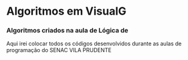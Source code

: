 # Algoritmos em VisualG

### Algoritmos criados na aula de Lógica de 

Aqui irei colocar todos os  códigos desenvolvidos durante as aulas de programação do SENAC VILA PRUDENTE 
